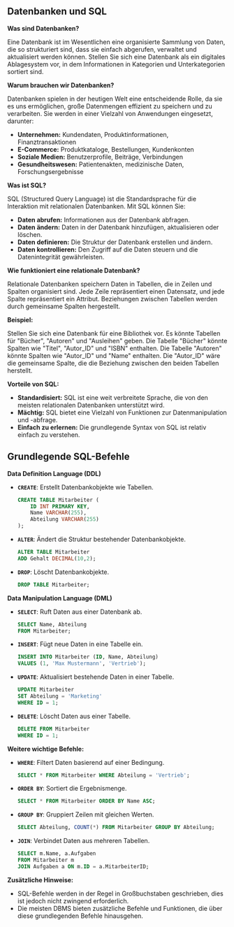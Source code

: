 ## Datenbanken und SQL

**Was sind Datenbanken?**

Eine Datenbank ist im Wesentlichen eine organisierte Sammlung von Daten, die so strukturiert sind, dass sie einfach abgerufen, verwaltet und aktualisiert werden können. Stellen Sie sich eine Datenbank als ein digitales Ablagesystem vor, in dem Informationen in Kategorien und Unterkategorien sortiert sind. 

**Warum brauchen wir Datenbanken?**

Datenbanken spielen in der heutigen Welt eine entscheidende Rolle, da sie es uns ermöglichen, große Datenmengen effizient zu speichern und zu verarbeiten. Sie werden in einer Vielzahl von Anwendungen eingesetzt, darunter:

* **Unternehmen:** Kundendaten, Produktinformationen, Finanztransaktionen
* **E-Commerce:** Produktkataloge, Bestellungen, Kundenkonten
* **Soziale Medien:** Benutzerprofile, Beiträge, Verbindungen
* **Gesundheitswesen:** Patientenakten, medizinische Daten, Forschungsergebnisse

**Was ist SQL?**

SQL (Structured Query Language) ist die Standardsprache für die Interaktion mit relationalen Datenbanken. Mit SQL können Sie:

* **Daten abrufen:** Informationen aus der Datenbank abfragen.
* **Daten ändern:** Daten in der Datenbank hinzufügen, aktualisieren oder löschen.
* **Daten definieren:** Die Struktur der Datenbank erstellen und ändern.
* **Daten kontrollieren:** Den Zugriff auf die Daten steuern und die Datenintegrität gewährleisten.

**Wie funktioniert eine relationale Datenbank?**

Relationale Datenbanken speichern Daten in Tabellen, die in Zeilen und Spalten organisiert sind. Jede Zeile repräsentiert einen Datensatz, und jede Spalte repräsentiert ein Attribut. Beziehungen zwischen Tabellen werden durch gemeinsame Spalten hergestellt.

**Beispiel:**

Stellen Sie sich eine Datenbank für eine Bibliothek vor. Es könnte Tabellen für "Bücher", "Autoren" und "Ausleihen" geben. Die Tabelle "Bücher" könnte Spalten wie "Titel", "Autor_ID" und "ISBN" enthalten. Die Tabelle "Autoren" könnte Spalten wie "Autor_ID" und "Name" enthalten. Die "Autor_ID" wäre die gemeinsame Spalte, die die Beziehung zwischen den beiden Tabellen herstellt.

**Vorteile von SQL:**

* **Standardisiert:** SQL ist eine weit verbreitete Sprache, die von den meisten relationalen Datenbanken unterstützt wird.
* **Mächtig:** SQL bietet eine Vielzahl von Funktionen zur Datenmanipulation und -abfrage.
* **Einfach zu erlernen:** Die grundlegende Syntax von SQL ist relativ einfach zu verstehen.



## Grundlegende SQL-Befehle

**Data Definition Language (DDL)**

* **`CREATE`**: Erstellt Datenbankobjekte wie Tabellen.
    ```sql
    CREATE TABLE Mitarbeiter (
        ID INT PRIMARY KEY,
        Name VARCHAR(255),
        Abteilung VARCHAR(255)
    );
    ```

* **`ALTER`**: Ändert die Struktur bestehender Datenbankobjekte.
    ```sql
    ALTER TABLE Mitarbeiter
    ADD Gehalt DECIMAL(10,2);
    ```

* **`DROP`**: Löscht Datenbankobjekte.
    ```sql
    DROP TABLE Mitarbeiter; 
    ```

**Data Manipulation Language (DML)**

* **`SELECT`**: Ruft Daten aus einer Datenbank ab.
    ```sql
    SELECT Name, Abteilung 
    FROM Mitarbeiter;
    ```

* **`INSERT`**: Fügt neue Daten in eine Tabelle ein.
    ```sql
    INSERT INTO Mitarbeiter (ID, Name, Abteilung) 
    VALUES (1, 'Max Mustermann', 'Vertrieb');
    ```

* **`UPDATE`**: Aktualisiert bestehende Daten in einer Tabelle.
    ```sql
    UPDATE Mitarbeiter 
    SET Abteilung = 'Marketing' 
    WHERE ID = 1;
    ```

* **`DELETE`**: Löscht Daten aus einer Tabelle.
    ```sql
    DELETE FROM Mitarbeiter 
    WHERE ID = 1;
    ```

**Weitere wichtige Befehle:**

* **`WHERE`**: Filtert Daten basierend auf einer Bedingung.
    ```sql
    SELECT * FROM Mitarbeiter WHERE Abteilung = 'Vertrieb';
    ```

* **`ORDER BY`**: Sortiert die Ergebnismenge.
    ```sql
    SELECT * FROM Mitarbeiter ORDER BY Name ASC;
    ```

* **`GROUP BY`**: Gruppiert Zeilen mit gleichen Werten.
    ```sql
    SELECT Abteilung, COUNT(*) FROM Mitarbeiter GROUP BY Abteilung;
    ```

* **`JOIN`**: Verbindet Daten aus mehreren Tabellen.
    ```sql
    SELECT m.Name, a.Aufgaben 
    FROM Mitarbeiter m
    JOIN Aufgaben a ON m.ID = a.MitarbeiterID;
    ```

**Zusätzliche Hinweise:**

* SQL-Befehle werden in der Regel in Großbuchstaben geschrieben, dies ist jedoch nicht zwingend erforderlich.
* Die meisten DBMS bieten zusätzliche Befehle und Funktionen, die über diese grundlegenden Befehle hinausgehen.
